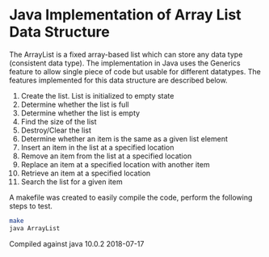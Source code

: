 # Java Implementation of Array List Data Structure

The ArrayList is a fixed array-based list which can store any data type
(consistent data type).  The implementation in Java uses the Generics feature
to allow single piece of code but usable for different datatypes.
The features implemented for this data structure are described below.
1. Create the list.  List is initialized to empty state
2. Determine whether the list is full
3. Determine whether the list is empty
4. Find the size of the list
5. Destroy/Clear the list
6. Determine whether an item is the same as a given list element
7. Insert an item in the list at a specified location
8. Remove an item from the list at a specified location
9. Replace an item at a specified location with another item
10. Retrieve an item at a specified location
11. Search the list for a given item

A makefile was created to easily compile the code, perform the following steps to test.

```bash
make
java ArrayList
```

Compiled against java 10.0.2 2018-07-17

